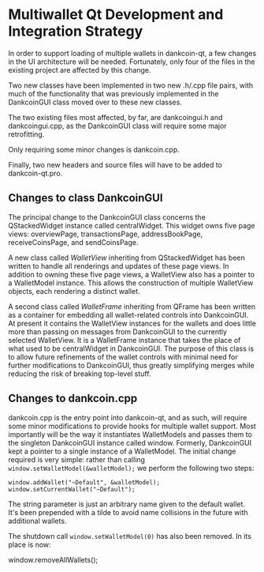 Multiwallet Qt Development and Integration Strategy
===================================================

In order to support loading of multiple wallets in dankcoin-qt, a few changes in the UI architecture will be needed.
Fortunately, only four of the files in the existing project are affected by this change.

Two new classes have been implemented in two new .h/.cpp file pairs, with much of the functionality that was previously
implemented in the DankcoinGUI class moved over to these new classes.

The two existing files most affected, by far, are dankcoingui.h and dankcoingui.cpp, as the DankcoinGUI class will require
some major retrofitting.

Only requiring some minor changes is dankcoin.cpp.

Finally, two new headers and source files will have to be added to dankcoin-qt.pro.

Changes to class DankcoinGUI
---------------------------
The principal change to the DankcoinGUI class concerns the QStackedWidget instance called centralWidget.
This widget owns five page views: overviewPage, transactionsPage, addressBookPage, receiveCoinsPage, and sendCoinsPage.

A new class called *WalletView* inheriting from QStackedWidget has been written to handle all renderings and updates of
these page views. In addition to owning these five page views, a WalletView also has a pointer to a WalletModel instance.
This allows the construction of multiple WalletView objects, each rendering a distinct wallet.

A second class called *WalletFrame* inheriting from QFrame has been written as a container for embedding all wallet-related
controls into DankcoinGUI. At present it contains the WalletView instances for the wallets and does little more than passing on messages
from DankcoinGUI to the currently selected WalletView. It is a WalletFrame instance
that takes the place of what used to be centralWidget in DankcoinGUI. The purpose of this class is to allow future
refinements of the wallet controls with minimal need for further modifications to DankcoinGUI, thus greatly simplifying
merges while reducing the risk of breaking top-level stuff.

Changes to dankcoin.cpp
----------------------
dankcoin.cpp is the entry point into dankcoin-qt, and as such, will require some minor modifications to provide hooks for
multiple wallet support. Most importantly will be the way it instantiates WalletModels and passes them to the
singleton DankcoinGUI instance called window. Formerly, DankcoinGUI kept a pointer to a single instance of a WalletModel.
The initial change required is very simple: rather than calling `window.setWalletModel(&walletModel);` we perform the
following two steps:

	window.addWallet("~Default", &walletModel);
	window.setCurrentWallet("~Default");

The string parameter is just an arbitrary name given to the default wallet. It's been prepended with a tilde to avoid name collisions in the future with additional wallets.

The shutdown call `window.setWalletModel(0)` has also been removed. In its place is now:

window.removeAllWallets();
